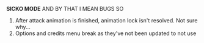 **SICKO MODE**
AND BY THAT I MEAN BUGS 
SO 
1. After attack animation is finished, animation lock isn't resolved. Not sure why...
2. Options and credits menu break as they've not been updated to not use 